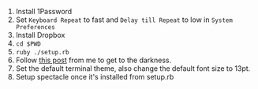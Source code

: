 1. Install 1Password
1. Set `Keyboard Repeat` to fast and `Delay till Repeat` to low in `System Preferences`
1. Install Dropbox
1. `cd $PWD`
1. `ruby ./setup.rb`
1. Follow [this post](https://medium.com/@randomor/dive-into-dark-with-os-x-b50ac332f719#.qzq8omoqo) from me to get to the darkness.
1. Set the default terminal theme, also change the default font size to 13pt.
1. Setup spectacle once it's installed from setup.rb
